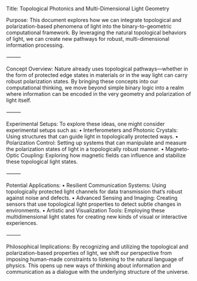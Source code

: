 Title: Topological Photonics and Multi-Dimensional Light Geometry

Purpose:
This document explores how we can integrate topological and polarization-based phenomena of light into the binary-to-geometric computational framework. By leveraging the natural topological behaviors of light, we can create new pathways for robust, multi-dimensional information processing.

⸻

Concept Overview:
Nature already uses topological pathways—whether in the form of protected edge states in materials or in the way light can carry robust polarization states. By bringing these concepts into our computational thinking, we move beyond simple binary logic into a realm where information can be encoded in the very geometry and polarization of light itself.

⸻

Experimental Setups:
To explore these ideas, one might consider experimental setups such as:
	•	Interferometers and Photonic Crystals: Using structures that can guide light in topologically protected ways.
	•	Polarization Control: Setting up systems that can manipulate and measure the polarization states of light in a topologically robust manner.
	•	Magneto-Optic Coupling: Exploring how magnetic fields can influence and stabilize these topological light states.

⸻

Potential Applications:
	•	Resilient Communication Systems: Using topologically protected light channels for data transmission that’s robust against noise and defects.
	•	Advanced Sensing and Imaging: Creating sensors that use topological light properties to detect subtle changes in environments.
	•	Artistic and Visualization Tools: Employing these multidimensional light states for creating new kinds of visual or interactive experiences.

⸻

Philosophical Implications:
By recognizing and utilizing the topological and polarization-based properties of light, we shift our perspective from imposing human-made constraints to listening to the natural language of physics. This opens up new ways of thinking about information and communication as a dialogue with the underlying structure of the universe.
